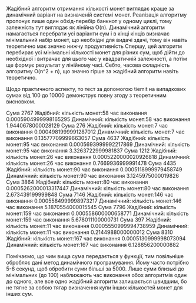 Жадібний алгоритм отримання кількості монет виглядає краще за динамічний
варіант на визначеній системі монет. Реалізація алгоритму
пропонує лише один обхід-перебір банкнот у одному циклі, тому залежність 
тут виглядає як лінійна O(n). Динамічний алгоритм намагається перебрати 
усі варіанти сум і в кінці кінців визначає мінімальний набір монет, що необхідні
для видачі здачі, тому він навіть теоретично має значно нижчу продуктивність
Спершу, цей алгоритм перебирає усі мінімальні кількості монет для різних сум, щоб 
дійти до необхідної і витрачає для цього час у квадратичній залежності, а потім ще 
формує результат у лінійному часі. Себто, часова складність алгоритму O(n^2 + n),
що значно гірше за жадібний алгоритм навіть теоретично.

Щодо практичного аспекту, то тест за допомогою tiemit на випадкових сумах від 100 до
10000 демонструє повну згоду з теоретичним висновком.

Сума 2767
Жадібний: кількість монет:58 час виконання 0.0005904999998165295
Динамічний: кількість монет:58 час виконання 1.9440678000028129
Сума 276
Жадібний: кількість монет:7 час виконання 0.0004981999991287012
Динамічний: кількість монет:7 час виконання 0.13577709999663057
Сума 4637
Жадібний: кількість монет:95 час виконання 0.0005693999992217869
Динамічний: кількість монет:95 час виконання 3.3263722999981837
Сума 1212
Жадібний: кількість монет:26 час виконання 0.0005220000020926818
Динамічний: кількість монет:26 час виконання 0.7669936999991478
Сума 4435
Жадібний: кількість монет:90 час виконання 0.0005118999979458749
Динамічний: кількість монет:90 час виконання 3.1245975000019826
Сума 3864
Жадібний: кількість монет:80 час виконання 0.0005262000013317447
Динамічний: кількість монет:80 час виконання 2.673439199999848
Сума 7146
Жадібний: кількість монет:146 час виконання 0.0005584999998973217
Динамічний: кількість монет:146 час виконання 5.1870554000015545
Сума 7796
Жадібний: кількість монет:159 час виконання 0.000558600000658771
Динамічний: кількість монет:159 час виконання 5.678011100000731
Сума 397
Жадібний: кількість монет:11 час виконання 0.0005550999994738959
Динамічний: кількість монет:11 час виконання 0.2144988000000012
Сума 8310
Жадібний: кількість монет:167 час виконання 0.0005130999998073094
Динамічний: кількість монет:167 час виконання 6.128856200000882

Помічаємо, що чим вища сума передається у функції, тим повільніше обробляє
дані метод динамічного програмування. Йому часто потрібно 5-6 секунд, щоб обробити суми
більші за 5000. Лише суми близькі до мінімальних (до 100) наближають час виконання
обох алгоритмів один до одного, але все одно жадібний алгоритм залишається швидшим, бо не тягне за собою тягар
визначення купи інших кількостей монет для інших сум.